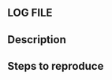 <!--  

## PLEASE READ BEFORE POSTING YOUR ISSUE


Please create GitHub issues only for bugs and feature requests. If you need help with using Shoko or have a question, join us on Discord.
https://discord.gg/vpeHDsg

===== Guidelines ====

- Make sure you are using the latest version of Shoko Server otherwise your issue will be closed.
- Search this repository (top of the page) for the issue or feature you are reporting, make sure it has not been fixed or reported before.
- If reporting an issue, then you must attach the relevant Shoko Server LOG FILE. 
- If requesting a new feature, please explain in detail the feature itself and the benefits of it being added.
- If requesting cosmetic changes, please explain in detail why they should be made. 
- The template below MUST BE USED when submitting an issue, no exceptions. 

-->

## LOG FILE

<!--  ATTACH YOUR LOGS HERE-->

## Description

<!-- Describe the problem you've encountered. What caused the issue, and what you expected to happen. Screenshot’s, Videos and any additional information is welcomed and will help us fix the problem.-->

## Steps to reproduce

<!-- Being as detailed as possible, please list all steps need to reproduce the issue, if we can't reproduce it then we can't fix it. -->

